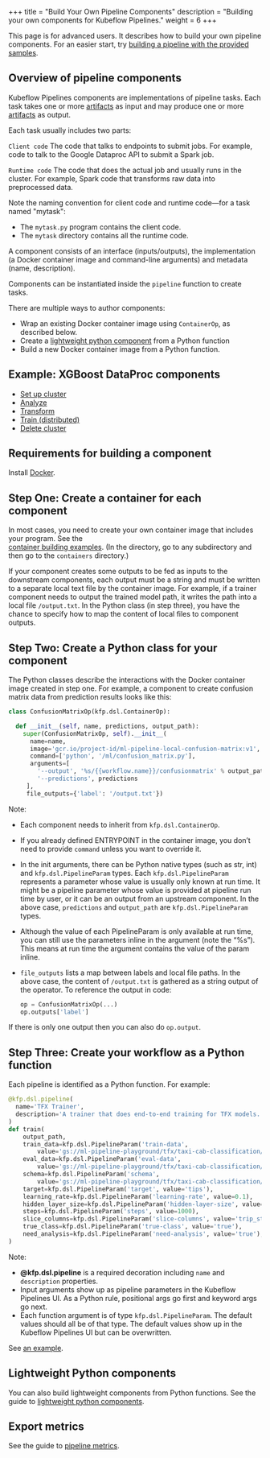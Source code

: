 +++
title = "Build Your Own Pipeline Components"
description = "Building your own components for Kubeflow Pipelines."
weight = 6
+++

This page is for advanced users. It describes how to build your own pipeline 
components. For an easier start, try 
[building a pipeline with the provided samples](/docs/guides/pipelines/build-pipeline).

## Overview of pipeline components

Kubeflow Pipelines components are implementations of pipeline tasks. Each task 
takes one or more 
[artifacts](/docs/guides/pipelines/pipelines-concepts#step-output-artifacts) as
input and may produce one or more
[artifacts](/docs/guides/pipelines/pipelines-concepts#step-output-artifacts) as 
output.

Each task usually includes two parts:

``Client code``
  The code that talks to endpoints to submit jobs. For example, code to talk to 
  the Google Dataproc API to submit a Spark job.

``Runtime code``
  The code that does the actual job and usually runs in the cluster. For 
  example, Spark code that transforms raw data into preprocessed data.

Note the naming convention for client code and runtime code&mdash;for a task 
named "mytask":

* The `mytask.py` program contains the client code.
* The `mytask` directory contains all the runtime code.

A component consists of an interface (inputs/outputs), the implementation 
(a Docker container image and command-line arguments) and metadata 
(name, description).

Components can be instantiated inside the `pipeline` function to create tasks.

There are multiple ways to author components:

* Wrap an existing Docker container image using `ContainerOp`, as described 
  below.
* Create a 
  [lightweight python component](/docs/guides/pipelines/lightweight-python-components) 
  from a Python function
* Build a new Docker container image from a Python function.

## Example: XGBoost DataProc components

* [Set up cluster](https://github.com/kubeflow/pipelines/blob/master/components/dataproc/xgboost/create_cluster.py)
* [Analyze](https://github.com/kubeflow/pipelines/blob/master/components/dataproc/xgboost/analyze.py)
* [Transform](https://github.com/kubeflow/pipelines/blob/master/components/dataproc/xgboost/transform.py)
* [Train (distributed)](https://github.com/kubeflow/pipelines/blob/master/components/dataproc/xgboost/train.py)
* [Delete cluster](https://github.com/kubeflow/pipelines/blob/master/components/dataproc/xgboost/delete_cluster.py)

## Requirements for building a component

Install [Docker](https://www.docker.com/get-docker).

## Step One: Create a container for each component

In most cases, you need to create your own container image that includes your 
program. See the  
[container building examples](https://github.com/kubeflow/pipelines/blob/master/components). 
(In the directory, go to any subdirectory and then go to the `containers` directory.)

If your component creates some outputs to be fed as inputs to the downstream 
components, each output must be a string and must be written to a separate local 
text file by the container image. For example, if a trainer component needs to 
output the trained model path, it writes the path into a  local file 
`/output.txt`. In the Python class (in step three), you have the chance to 
specify how to map the content  of local files to component outputs.

<!---[TODO]: Add how to produce UI metadata.--->

## Step Two: Create a Python class for your component

The Python classes describe the interactions with the Docker container image 
created in step one. For example, a component to create confusion matrix data 
from prediction results looks like this:

```python
class ConfusionMatrixOp(kfp.dsl.ContainerOp):

  def __init__(self, name, predictions, output_path):
    super(ConfusionMatrixOp, self).__init__(
      name=name,
      image='gcr.io/project-id/ml-pipeline-local-confusion-matrix:v1',
      command=['python', '/ml/confusion_matrix.py'],
      arguments=[
        '--output', '%s/{{workflow.name}}/confusionmatrix' % output_path,
        '--predictions', predictions
     ],
     file_outputs={'label': '/output.txt'})

```

Note:

* Each component needs to inherit from `kfp.dsl.ContainerOp`.
* If you already defined ENTRYPOINT in the container image, you don’t need to 
  provide `command` unless you want to override it.
* In the init arguments, there can be Python native types (such as str, int) and 
  `kfp.dsl.PipelineParam` types. Each `kfp.dsl.PipelineParam` represents a 
  parameter whose value is usually only known at run time. It might be a 
  pipeline  parameter whose value is provided at pipeline run time by user, or 
  it can be an output from an upstream component. 
  In the above case, `predictions` and `output_path` are `kfp.dsl.PipelineParam` types.
* Although the value of each PipelineParam is only available at run time, you 
  can still use the parameters inline in the  argument (note the “%s”). This 
  means at run time the argument contains the value of the param inline.
* `file_outputs` lists a map between labels and local file paths. In the above 
  case, the content of `/output.txt` is gathered as a string output of the 
  operator. To reference the output in code:

    ```python
    op = ConfusionMatrixOp(...)
    op.outputs['label']
    ```

If there is only one output then you can also do `op.output`.

## Step Three: Create your workflow as a Python function

Each pipeline is identified as a Python function. For example:

```python
@kfp.dsl.pipeline(
  name='TFX Trainer',
  description='A trainer that does end-to-end training for TFX models.'
)
def train(
    output_path,
    train_data=kfp.dsl.PipelineParam('train-data',
        value='gs://ml-pipeline-playground/tfx/taxi-cab-classification/train.csv'),
    eval_data=kfp.dsl.PipelineParam('eval-data',
        value='gs://ml-pipeline-playground/tfx/taxi-cab-classification/eval.csv'),
    schema=kfp.dsl.PipelineParam('schema',
        value='gs://ml-pipeline-playground/tfx/taxi-cab-classification/schema.json'),
    target=kfp.dsl.PipelineParam('target', value='tips'),
    learning_rate=kfp.dsl.PipelineParam('learning-rate', value=0.1),
    hidden_layer_size=kfp.dsl.PipelineParam('hidden-layer-size', value='100,50'),
    steps=kfp.dsl.PipelineParam('steps', value=1000),
    slice_columns=kfp.dsl.PipelineParam('slice-columns', value='trip_start_hour'),
    true_class=kfp.dsl.PipelineParam('true-class', value='true'),
    need_analysis=kfp.dsl.PipelineParam('need-analysis', value='true'),
)
```

Note:

* **@kfp.dsl.pipeline** is a required decoration including `name` and 
  `description` properties.
* Input arguments show up as pipeline parameters in the Kubeflow Pipelines UI. 
  As a Python rule, positional  args go first and keyword args go next.
* Each function argument is of type `kfp.dsl.PipelineParam`. The default values 
  should all be of that type. The default values show up in the Kubeflow 
  Pipelines UI but can be overwritten.


See [an example](https://github.com/kubeflow/pipelines/blob/master/samples/xgboost-spark/xgboost-training-cm.py).

## Lightweight Python components

You can also build lightweight components from Python functions. See the guide 
to 
[lightweight python components](/docs/guides/pipelines/lightweight-python-components).

## Export metrics

See the guide to [pipeline metrics](/docs/guides/pipelines/pipelines-metrics).